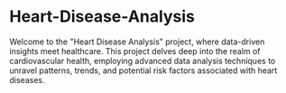 # Heart-Disease-Analysis
Welcome to the "Heart Disease Analysis" project, where data-driven insights meet healthcare. This project delves deep into the realm of cardiovascular health, employing advanced data analysis techniques to unravel patterns, trends, and potential risk factors associated with heart diseases.
